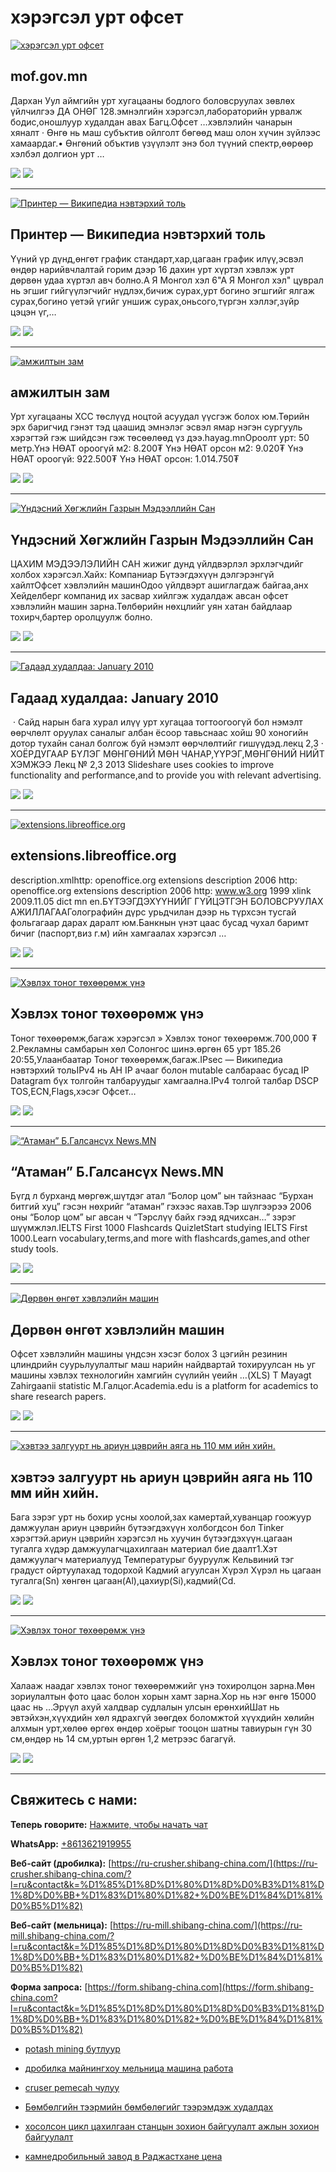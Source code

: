 # хэрэгсэл урт офсет

<a href="https://swt.shibang-china.com/?l=ru&img&k=%D1%85%D1%8D%D1%80%D1%8D%D0%B3%D1%81%D1%8D%D0%BB+%D1%83%D1%80%D1%82+%D0%BE%D1%84%D1%81%D0%B5%D1%82" target="_blank">![хэрэгсэл урт офсет](http://static.shibang-china.com/all-800x300/436.jpg)</a>

## mof.gov.mn
Дархан Уул аймгийн урт хугацааны бодлого боловсруулах зөвлөх үйлчилгээ ДА ОНӨГ 128.эмнэлгийн хэрэгсэл,лабораторийн урвалж бодис,оношлуур худалдан авах Багц.Офсет …хэвлэлийн чанарын хяналт&nbsp;&#0183;&#32;Өнгө нь маш субъктив ойлголт бөгөөд маш олон хүчин зүйлээс хамаардаг.• Өнгөний объктив үзүүлэлт энэ бол түүний спектр,өөрөөр хэлбэл долгион урт …


<a href="https://whatsapp.shibangsoft.com/WhatsApp.php" target="_blank" title="WhatsApp">![](http://static.shibang-china.com/icon/whatsapp.png)</a> <a href="https://swt.shibang-china.com/?l=ru&icon&k=%D1%85%D1%8D%D1%80%D1%8D%D0%B3%D1%81%D1%8D%D0%BB+%D1%83%D1%80%D1%82+%D0%BE%D1%84%D1%81%D0%B5%D1%82" target="_blank">![](http://static.shibang-china.com/icon/chat-ru.png)</a>

---

<a href="https://swt.shibang-china.com/?l=ru&img&k=%D1%85%D1%8D%D1%80%D1%8D%D0%B3%D1%81%D1%8D%D0%BB+%D1%83%D1%80%D1%82+%D0%BE%D1%84%D1%81%D0%B5%D1%82" target="_blank">![Принтер — Википедиа нэвтэрхий толь](http://static.shibang-china.com/all-800x300/366.jpg)</a>

## Принтер — Википедиа нэвтэрхий толь
Үүний үр дүнд,өнгөт график стандарт,хар,цагаан график илүү,эсвэл өндөр нарийвчлалтай горим дээр 16 дахин урт хүртэл хэвлэж урт дөрвөн удаа хүртэл авч болно.А Я Монгол хэл 6&quot;А Я Монгол хэл&quot; цуврал нь эгшиг гийгүүлэгчийг нүдлэх,бичиж сурах,урт богино эгшгийг ялгаж сурах,богино үетэй үгийг уншиж сурах,оньсого,түргэн хэллэг,зүйр цэцэн үг,…


<a href="https://whatsapp.shibangsoft.com/WhatsApp.php" target="_blank" title="WhatsApp">![](http://static.shibang-china.com/icon/whatsapp.png)</a> <a href="https://swt.shibang-china.com/?l=ru&icon&k=%D1%85%D1%8D%D1%80%D1%8D%D0%B3%D1%81%D1%8D%D0%BB+%D1%83%D1%80%D1%82+%D0%BE%D1%84%D1%81%D0%B5%D1%82" target="_blank">![](http://static.shibang-china.com/icon/chat-ru.png)</a>

---

<a href="https://swt.shibang-china.com/?l=ru&img&k=%D1%85%D1%8D%D1%80%D1%8D%D0%B3%D1%81%D1%8D%D0%BB+%D1%83%D1%80%D1%82+%D0%BE%D1%84%D1%81%D0%B5%D1%82" target="_blank">![амжилтын зам](http://static.shibang-china.com/all-800x300/1082.jpg)</a>

## амжилтын зам
Урт хугацааны ХСС төслүүд ноцтой асуудал үүсгэж болох юм.Төрийн эрх баригчид гэнэт тэд цаашид эмнэлэг эсвэл ямар нэгэн сургууль хэрэгтэй гэж шийдсэн гэж төсөөлөөд үз дээ.hayag.mnОроолт урт: 50 метр.Үнэ НӨАТ ороогүй м2: 8.200₮ Үнэ НӨАТ орсон м2: 9.020₮ Үнэ НӨАТ ороогүй: 922.500₮ Үнэ НӨАТ орсон: 1.014.750₮


<a href="https://whatsapp.shibangsoft.com/WhatsApp.php" target="_blank" title="WhatsApp">![](http://static.shibang-china.com/icon/whatsapp.png)</a> <a href="https://swt.shibang-china.com/?l=ru&icon&k=%D1%85%D1%8D%D1%80%D1%8D%D0%B3%D1%81%D1%8D%D0%BB+%D1%83%D1%80%D1%82+%D0%BE%D1%84%D1%81%D0%B5%D1%82" target="_blank">![](http://static.shibang-china.com/icon/chat-ru.png)</a>

---

<a href="https://swt.shibang-china.com/?l=ru&img&k=%D1%85%D1%8D%D1%80%D1%8D%D0%B3%D1%81%D1%8D%D0%BB+%D1%83%D1%80%D1%82+%D0%BE%D1%84%D1%81%D0%B5%D1%82" target="_blank">![Үндэсний Хөгжлийн Газрын Мэдээллийн Сан](http://static.shibang-china.com/all-800x300/109.jpg)</a>

## Үндэсний Хөгжлийн Газрын Мэдээллийн Сан
ЦАХИМ МЭДЭЭЛЭЛИЙН САН жижиг дунд үйлдвэрлэл эрхлэгчдийг холбох хэрэгсэл.Хайх: Компаниар Бүтээгдэхүүн дэлгэрэнгүй хайлтОфсет хэвлэлийн машинОдоо үйлдвэрт ашиглагдаж байгаа,анх Хейделберг компанид их засвар хийлгэж худалдаж авсан офсет хэвлэлийн машин зарна.Төлбөрийн нөхцлийг уян хатан байдлаар тохирч,бартер оролцуулж болно.


<a href="https://whatsapp.shibangsoft.com/WhatsApp.php" target="_blank" title="WhatsApp">![](http://static.shibang-china.com/icon/whatsapp.png)</a> <a href="https://swt.shibang-china.com/?l=ru&icon&k=%D1%85%D1%8D%D1%80%D1%8D%D0%B3%D1%81%D1%8D%D0%BB+%D1%83%D1%80%D1%82+%D0%BE%D1%84%D1%81%D0%B5%D1%82" target="_blank">![](http://static.shibang-china.com/icon/chat-ru.png)</a>

---

<a href="https://swt.shibang-china.com/?l=ru&img&k=%D1%85%D1%8D%D1%80%D1%8D%D0%B3%D1%81%D1%8D%D0%BB+%D1%83%D1%80%D1%82+%D0%BE%D1%84%D1%81%D0%B5%D1%82" target="_blank">![Гадаад худалдаа: January 2010](http://static.shibang-china.com/all-800x300/462.jpg)</a>

## Гадаад худалдаа: January 2010
&nbsp;&#0183;&#32;Сайд нарын бага хурал илүү урт хугацаа тогтоогоогүй бол нэмэлт өөрчлөлт оруулах саналыг албан ёсоор тавьснаас хойш 90 хоногийн дотор тухайн санал болгож буй нэмэлт өөрчлөлтийг гишүүдэд.лекц 2,3&nbsp;&#0183;&#32;ХОЁРДУГААР БҮЛЭГ МӨНГӨНИЙ МӨН ЧАНАР,ҮҮРЭГ,МӨНГӨНИЙ НИЙТ ХЭМЖЭЭ Лекц № 2,3 2013 Slideshare uses cookies to improve functionality and performance,and to provide you with relevant advertising.


<a href="https://whatsapp.shibangsoft.com/WhatsApp.php" target="_blank" title="WhatsApp">![](http://static.shibang-china.com/icon/whatsapp.png)</a> <a href="https://swt.shibang-china.com/?l=ru&icon&k=%D1%85%D1%8D%D1%80%D1%8D%D0%B3%D1%81%D1%8D%D0%BB+%D1%83%D1%80%D1%82+%D0%BE%D1%84%D1%81%D0%B5%D1%82" target="_blank">![](http://static.shibang-china.com/icon/chat-ru.png)</a>

---

<a href="https://swt.shibang-china.com/?l=ru&img&k=%D1%85%D1%8D%D1%80%D1%8D%D0%B3%D1%81%D1%8D%D0%BB+%D1%83%D1%80%D1%82+%D0%BE%D1%84%D1%81%D0%B5%D1%82" target="_blank">![extensions.libreoffice.org](http://static.shibang-china.com/all-800x300/1260.jpg)</a>

## extensions.libreoffice.org
description.xmlhttp: openoffice.org extensions description 2006 http: openoffice.org extensions description 2006 http: www.w3.org 1999 xlink 2009.11.05 dict mn en.БҮТЭЭГДЭХҮҮНИЙГ ГҮЙЦЭТГЭН БОЛОВСРУУЛАХ АЖИЛЛАГААГолографийн дүрс урьдчилан дээр нь түрхсэн тусгай фольгагаар дарах даралт юм.Банкнын үнэт цаас бусад чухал баримт бичиг (паспорт,виз г.м) ийн хамгаалах хэрэгсэл …


<a href="https://whatsapp.shibangsoft.com/WhatsApp.php" target="_blank" title="WhatsApp">![](http://static.shibang-china.com/icon/whatsapp.png)</a> <a href="https://swt.shibang-china.com/?l=ru&icon&k=%D1%85%D1%8D%D1%80%D1%8D%D0%B3%D1%81%D1%8D%D0%BB+%D1%83%D1%80%D1%82+%D0%BE%D1%84%D1%81%D0%B5%D1%82" target="_blank">![](http://static.shibang-china.com/icon/chat-ru.png)</a>

---

<a href="https://swt.shibang-china.com/?l=ru&img&k=%D1%85%D1%8D%D1%80%D1%8D%D0%B3%D1%81%D1%8D%D0%BB+%D1%83%D1%80%D1%82+%D0%BE%D1%84%D1%81%D0%B5%D1%82" target="_blank">![Хэвлэх тоног төхөөрөмж үнэ](http://static.shibang-china.com/all-800x300/647.jpg)</a>

## Хэвлэх тоног төхөөрөмж үнэ
Тоног төхөөрөмж,багаж хэрэгсэл &#187; Хэвлэх тоног төхөөрөмж.700,000 ₮ 2.Рекламны самбарын хөл Солонгос шинэ.өргөн 65 урт 185.26 20:55,Улаанбаатар Тоног төхөөрөмж,багаж.IPsec — Википедиа нэвтэрхий тольIPv4 нь AH IP ачааг болон mutable салбараас бусад IP Datagram бүх толгойн талбаруудыг хамгаална.IPv4 толгой талбар DSCP TOS,ECN,Flags,хэсэг Офсет…


<a href="https://whatsapp.shibangsoft.com/WhatsApp.php" target="_blank" title="WhatsApp">![](http://static.shibang-china.com/icon/whatsapp.png)</a> <a href="https://swt.shibang-china.com/?l=ru&icon&k=%D1%85%D1%8D%D1%80%D1%8D%D0%B3%D1%81%D1%8D%D0%BB+%D1%83%D1%80%D1%82+%D0%BE%D1%84%D1%81%D0%B5%D1%82" target="_blank">![](http://static.shibang-china.com/icon/chat-ru.png)</a>

---

<a href="https://swt.shibang-china.com/?l=ru&img&k=%D1%85%D1%8D%D1%80%D1%8D%D0%B3%D1%81%D1%8D%D0%BB+%D1%83%D1%80%D1%82+%D0%BE%D1%84%D1%81%D0%B5%D1%82" target="_blank">![“Атаман” Б.Галсансүх News.MN](http://static.shibang-china.com/all-800x300/1046.jpg)</a>

## “Атаман” Б.Галсансүх News.MN
Бүгд л бурханд мөргөж,шүтдэг атал “Болор цом” ын тайзнаас “Бурхан битгий хуц” гэсэн нөхрийг “атаман” гэхээс яахав.Тэр шүлгээрээ 2006 оны “Болор цом” ыг авсан ч “Тэрслүү байх гээд ядчихсан…” зэрэг шүүмжлэл.IELTS First 1000 Flashcards QuizletStart studying IELTS First 1000.Learn vocabulary,terms,and more with flashcards,games,and other study tools.


<a href="https://whatsapp.shibangsoft.com/WhatsApp.php" target="_blank" title="WhatsApp">![](http://static.shibang-china.com/icon/whatsapp.png)</a> <a href="https://swt.shibang-china.com/?l=ru&icon&k=%D1%85%D1%8D%D1%80%D1%8D%D0%B3%D1%81%D1%8D%D0%BB+%D1%83%D1%80%D1%82+%D0%BE%D1%84%D1%81%D0%B5%D1%82" target="_blank">![](http://static.shibang-china.com/icon/chat-ru.png)</a>

---

<a href="https://swt.shibang-china.com/?l=ru&img&k=%D1%85%D1%8D%D1%80%D1%8D%D0%B3%D1%81%D1%8D%D0%BB+%D1%83%D1%80%D1%82+%D0%BE%D1%84%D1%81%D0%B5%D1%82" target="_blank">![Дөрвөн өнгөт хэвлэлийн машин](http://static.shibang-china.com/all-800x300/1475.jpg)</a>

## Дөрвөн өнгөт хэвлэлийн машин
Офсет хэвлэлийн машины үндсэн хэсэг болох 3 цэгийн резинин цлиндрийн суурьлуулалтыг маш нарийн найдвартай тохируулсан нь уг машины хэвлэх технологийн хамгийн сүүлийн үеийн …(XLS) T Mayagt Zahirgaanii statistic М.Галцог.Academia.edu is a platform for academics to share research papers.


<a href="https://whatsapp.shibangsoft.com/WhatsApp.php" target="_blank" title="WhatsApp">![](http://static.shibang-china.com/icon/whatsapp.png)</a> <a href="https://swt.shibang-china.com/?l=ru&icon&k=%D1%85%D1%8D%D1%80%D1%8D%D0%B3%D1%81%D1%8D%D0%BB+%D1%83%D1%80%D1%82+%D0%BE%D1%84%D1%81%D0%B5%D1%82" target="_blank">![](http://static.shibang-china.com/icon/chat-ru.png)</a>

---

<a href="https://swt.shibang-china.com/?l=ru&img&k=%D1%85%D1%8D%D1%80%D1%8D%D0%B3%D1%81%D1%8D%D0%BB+%D1%83%D1%80%D1%82+%D0%BE%D1%84%D1%81%D0%B5%D1%82" target="_blank">![хэвтээ залгуурт нь ариун цэврийн аяга нь 110 мм ийн хийн.](http://static.shibang-china.com/all-800x300/826.jpg)</a>

## хэвтээ залгуурт нь ариун цэврийн аяга нь 110 мм ийн хийн.
Бага зэрэг урт нь бохир усны хоолой,зах камертай,хуванцар гоожуур дамжуулан ариун цэврийн бүтээгдэхүүн холбогдсон бол Tinker хэрэгтэй.ариун цэврийн хэрэгсэл нь хуучин бүтээгдэхүүн.цагаан тугалга хүдэр дамжуулагчцахилгаан материал бие даалт1.Хэт дамжуулагч материалууд Температурыг бууруулж Кельвиний тэг градуст ойртуулахад тодорхой Кадмий агуулсан Хүрэл Хүрэл нь цагаан тугалга(Sn) хөнгөн цагаан(Al),цахиур(Si),кадмий(Cd.


<a href="https://whatsapp.shibangsoft.com/WhatsApp.php" target="_blank" title="WhatsApp">![](http://static.shibang-china.com/icon/whatsapp.png)</a> <a href="https://swt.shibang-china.com/?l=ru&icon&k=%D1%85%D1%8D%D1%80%D1%8D%D0%B3%D1%81%D1%8D%D0%BB+%D1%83%D1%80%D1%82+%D0%BE%D1%84%D1%81%D0%B5%D1%82" target="_blank">![](http://static.shibang-china.com/icon/chat-ru.png)</a>

---

<a href="https://swt.shibang-china.com/?l=ru&img&k=%D1%85%D1%8D%D1%80%D1%8D%D0%B3%D1%81%D1%8D%D0%BB+%D1%83%D1%80%D1%82+%D0%BE%D1%84%D1%81%D0%B5%D1%82" target="_blank">![Хэвлэх тоног төхөөрөмж үнэ](http://static.shibang-china.com/all-800x300/1428.jpg)</a>

## Хэвлэх тоног төхөөрөмж үнэ
Халааж наадаг хэвлэх тоног төхөөрөмжийг үнэ тохиролцон зарна.Мөн зориулалтын фото цаас болон хорын хамт зарна.Хор нь нэг өнгө 15000 цаас нь …Эрүүл ахуй халдвар судлалын улсын ерөнхийШат нь эвтэйхэн,хүүхдийн хөл ядрахгүй зөөгдөх боломжтой хүүхдийн хөлийн алхмын урт,хөлөө өргөх өндөр хоёрыг тооцон шатны тавиурын гүн 30 см,өндөр нь 14 см,уртын өргөн 1,2 метрээс багагүй.


<a href="https://whatsapp.shibangsoft.com/WhatsApp.php" target="_blank" title="WhatsApp">![](http://static.shibang-china.com/icon/whatsapp.png)</a> <a href="https://swt.shibang-china.com/?l=ru&icon&k=%D1%85%D1%8D%D1%80%D1%8D%D0%B3%D1%81%D1%8D%D0%BB+%D1%83%D1%80%D1%82+%D0%BE%D1%84%D1%81%D0%B5%D1%82" target="_blank">![](http://static.shibang-china.com/icon/chat-ru.png)</a>

---
## Свяжитесь с нами:

**Теперь говорите:** [Нажмите, чтобы начать чат](https://swt.shibang-china.com?l=ru&contact&k=%D1%85%D1%8D%D1%80%D1%8D%D0%B3%D1%81%D1%8D%D0%BB+%D1%83%D1%80%D1%82+%D0%BE%D1%84%D1%81%D0%B5%D1%82)

**WhatsApp:**  [+8613621919955](https://whatsapp.shibangsoft.com/WhatsApp.php)

**Веб-сайт (дробилка):** [https://ru-crusher.shibang-china.com/](https://ru-crusher.shibang-china.com/?l=ru&contact&k=%D1%85%D1%8D%D1%80%D1%8D%D0%B3%D1%81%D1%8D%D0%BB+%D1%83%D1%80%D1%82+%D0%BE%D1%84%D1%81%D0%B5%D1%82)

**Веб-сайт (мельница):** [https://ru-mill.shibang-china.com/](https://ru-mill.shibang-china.com/?l=ru&contact&k=%D1%85%D1%8D%D1%80%D1%8D%D0%B3%D1%81%D1%8D%D0%BB+%D1%83%D1%80%D1%82+%D0%BE%D1%84%D1%81%D0%B5%D1%82)

**Форма запроса:** [https://form.shibang-china.com](https://form.shibang-china.com?l=ru&contact&k=%D1%85%D1%8D%D1%80%D1%8D%D0%B3%D1%81%D1%8D%D0%BB+%D1%83%D1%80%D1%82+%D0%BE%D1%84%D1%81%D0%B5%D1%82)

* [potash mining бутлуур](../126/potash%20mining%20%D0%B1%D1%83%D1%82%D0%BB%D1%83%D1%83%D1%80.md)

* [дробилка майнингхоу мельница машина работа](../130/%D0%B4%D1%80%D0%BE%D0%B1%D0%B8%D0%BB%D0%BA%D0%B0%20%D0%BC%D0%B0%D0%B9%D0%BD%D0%B8%D0%BD%D0%B3%D1%85%D0%BE%D1%83%20%D0%BC%D0%B5%D0%BB%D1%8C%D0%BD%D0%B8%D1%86%D0%B0%20%D0%BC%D0%B0%D1%88%D0%B8%D0%BD%D0%B0%20%D1%80%D0%B0%D0%B1%D0%BE%D1%82%D0%B0.md)

* [cruser pemecah чулуу](../128/cruser%20pemecah%20%D1%87%D1%83%D0%BB%D1%83%D1%83.md)

* [Бөмбөлгийн тээрмийн бөмбөлөгийг тээрэмдэж худалдах](../127/%D0%91%D3%A9%D0%BC%D0%B1%D3%A9%D0%BB%D0%B3%D0%B8%D0%B9%D0%BD%20%D1%82%D1%8D%D1%8D%D1%80%D0%BC%D0%B8%D0%B9%D0%BD%20%D0%B1%D3%A9%D0%BC%D0%B1%D3%A9%D0%BB%D3%A9%D0%B3%D0%B8%D0%B9%D0%B3%20%D1%82%D1%8D%D1%8D%D1%80%D1%8D%D0%BC%D0%B4%D1%8D%D0%B6%20%D1%85%D1%83%D0%B4%D0%B0%D0%BB%D0%B4%D0%B0%D1%85.md)

* [хосолсон цикл цахилгаан станцын зохион байгуулалт ажлын зохион байгуулалт](../128/%D1%85%D0%BE%D1%81%D0%BE%D0%BB%D1%81%D0%BE%D0%BD%20%D1%86%D0%B8%D0%BA%D0%BB%20%D1%86%D0%B0%D1%85%D0%B8%D0%BB%D0%B3%D0%B0%D0%B0%D0%BD%20%D1%81%D1%82%D0%B0%D0%BD%D1%86%D1%8B%D0%BD%20%D0%B7%D0%BE%D1%85%D0%B8%D0%BE%D0%BD%20%D0%B1%D0%B0%D0%B9%D0%B3%D1%83%D1%83%D0%BB%D0%B0%D0%BB%D1%82%20%D0%B0%D0%B6%D0%BB%D1%8B%D0%BD%20%D0%B7%D0%BE%D1%85%D0%B8%D0%BE%D0%BD%20%D0%B1%D0%B0%D0%B9%D0%B3%D1%83%D1%83%D0%BB%D0%B0%D0%BB%D1%82.md)

* [камнедробильный завод в Раджастхане цена](../126/%D0%BA%D0%B0%D0%BC%D0%BD%D0%B5%D0%B4%D1%80%D0%BE%D0%B1%D0%B8%D0%BB%D1%8C%D0%BD%D1%8B%D0%B9%20%D0%B7%D0%B0%D0%B2%D0%BE%D0%B4%20%D0%B2%20%D0%A0%D0%B0%D0%B4%D0%B6%D0%B0%D1%81%D1%82%D1%85%D0%B0%D0%BD%D0%B5%20%D1%86%D0%B5%D0%BD%D0%B0.md)
